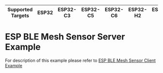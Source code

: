 | Supported Targets | ESP32 | ESP32-C3 | ESP32-C5 | ESP32-C6 | ESP32-H2 | ESP32-S3 |
| ----------------- | ----- | -------- | -------- | -------- | -------- | -------- |

ESP BLE Mesh Sensor Server Example
==================================

For description of this example please refer to [ESP BLE Mesh Sensor Client Example](../sensor_client/README.md)
